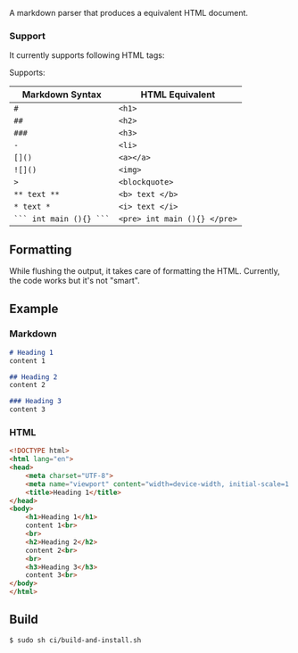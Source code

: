 A markdown parser that produces a equivalent HTML document.

### Support
It currently supports following HTML tags:

Supports:

| Markdown Syntax | HTML Equivalent |
|-----------------|----------------|
| `#`             | `<h1>`         |
| `##`            | `<h2>`         |
| `###`           | `<h3>`         |
| `-`             | `<li>`         |
| `[]()`          | `<a></a>`      |
| `![]()`         | `<img>`        |
| `>`             | `<blockquote>` |
| `** text **`    | `<b> text </b>`|
| `* text *`      | `<i> text </i>`|
| ` ``` int main (){} ``` ` | `<pre> int main (){} </pre>` |

## Formatting

While flushing the output, it takes care of formatting the HTML.
Currently, the code works but it's not "smart".

## Example

### Markdown
```md
# Heading 1
content 1

## Heading 2
content 2

### Heading 3
content 3
```

### HTML
```html
<!DOCTYPE html>
<html lang="en">
<head>
	<meta charset="UTF-8">
	<meta name="viewport" content="width=device-width, initial-scale=1.0">
	<title>Heading 1</title>
</head>
<body>
	<h1>Heading 1</h1>
	content 1<br>
	<br>
	<h2>Heading 2</h2>
	content 2<br>
	<br>
	<h3>Heading 3</h3>
	content 3<br>
</body>
</html>
```

## Build

```console
$ sudo sh ci/build-and-install.sh
```

